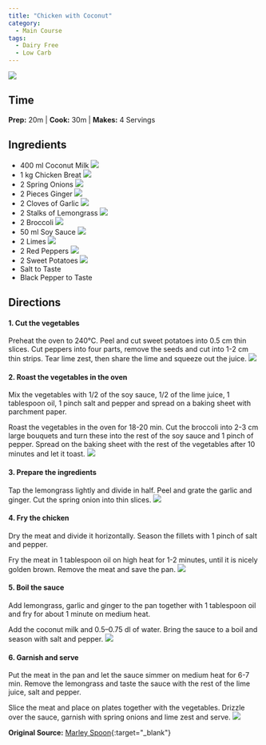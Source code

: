 ```yaml
---
title: "Chicken with Coconut"
category:
  - Main Course
tags:
  - Dairy Free
  - Low Carb
---
```


![](/cooking/assets/images/chicken-with-coconut/chicken-with-coconut.jpeg)

## Time
**Prep:** 20m | **Cook:** 30m | **Makes:** 4 Servings

## Ingredients
* 400 ml Coconut Milk 
![](/cooking/assets/images/chicken-with-coconut/coconut-milk.jpeg)
* 1 kg Chicken Breat 
![](/cooking/assets/images/chicken-with-coconut/meat-chicken-filet.jpg)
* 2 Spring Onions
![](/cooking/assets/images/chicken-with-coconut/onions-spring.jpg)
* 2 Pieces Ginger
![](/cooking/assets/images/chicken-with-coconut/ginger.jpg)
* 2 Cloves of Garlic
![](/cooking/assets/images/chicken-with-coconut/garlic.jpg)
* 2 Stalks of Lemongrass
![](/cooking/assets/images/chicken-with-coconut/lemongrass.jpg)
* 2 Broccoli
![](/cooking/assets/images/chicken-with-coconut/broccoli.jpg)
* 50 ml Soy Sauce
![](/cooking/assets/images/chicken-with-coconut/soy-sauce.jpeg)
* 2 Limes
![](/cooking/assets/images/chicken-with-coconut/lime.jpg)
* 2 Red Peppers
![](/cooking/assets/images/chicken-with-coconut/paprika-red.jpeg)
* 2 Sweet Potatoes
![](/cooking/assets/images/chicken-with-coconut/sweet-potato.jpg)
* Salt to Taste
* Black Pepper to Taste

## Directions
#### 1. Cut the vegetables
Preheat the oven to 240°C. Peel and cut sweet potatoes into 0.5 cm thin slices. Cut peppers into four parts, remove the seeds and cut into 1-2 cm thin strips. Tear lime zest, then share the lime and squeeze out the juice.
![](/cooking/assets/images/chicken-with-coconut/step-1.jpeg)
#### 2. Roast the vegetables in the oven
Mix the vegetables with 1/2 of the soy sauce, 1/2 of the lime juice, 1 tablespoon oil, 1 pinch salt and pepper and spread on a baking sheet with parchment paper.

Roast the vegetables in the oven for 18-20 min. Cut the broccoli into 2-3 cm large bouquets and turn these into the rest of the soy sauce and 1 pinch of pepper. Spread on the baking sheet with the rest of the vegetables after 10 minutes and let it toast.
![](/cooking/assets/images/chicken-with-coconut/step-2.jpeg)
#### 3. Prepare the ingredients
Tap the lemongrass lightly and divide in half. Peel and grate the garlic and ginger. Cut the spring onion into thin slices.
![](/cooking/assets/images/chicken-with-coconut/step-3.jpeg)
#### 4. Fry the chicken 
Dry the meat and divide it horizontally. Season the fillets with 1 pinch of salt and pepper.

Fry the meat in 1 tablespoon oil on high heat for 1-2 minutes, until it is nicely golden brown. Remove the meat and save the pan.
![](/cooking/assets/images/chicken-with-coconut/step-4.jpeg)
#### 5. Boil the sauce
Add lemongrass, garlic and ginger to the pan together with 1 tablespoon oil and fry for about 1 minute on medium heat.

Add the coconut milk and 0.5–0.75 dl of water. Bring the sauce to a boil and season with salt and pepper.
![](/cooking/assets/images/chicken-with-coconut/step-5.jpeg)
#### 6. Garnish and serve
Put the meat in the pan and let the sauce simmer on medium heat for 6-7 min. Remove the lemongrass and taste the sauce with the rest of the lime juice, salt and pepper.

Slice the meat and place on plates together with the vegetables. Drizzle over the sauce, garnish with spring onions and lime zest and serve.
![](/cooking/assets/images/chicken-with-coconut/step-6.jpeg)

**Original Source:** [Marley Spoon](https://marleyspoon.se/menu/107813-low-carb-kyckling-med-kokos-och-faergglada-ugnsgroensaker){:target="_blank"}
